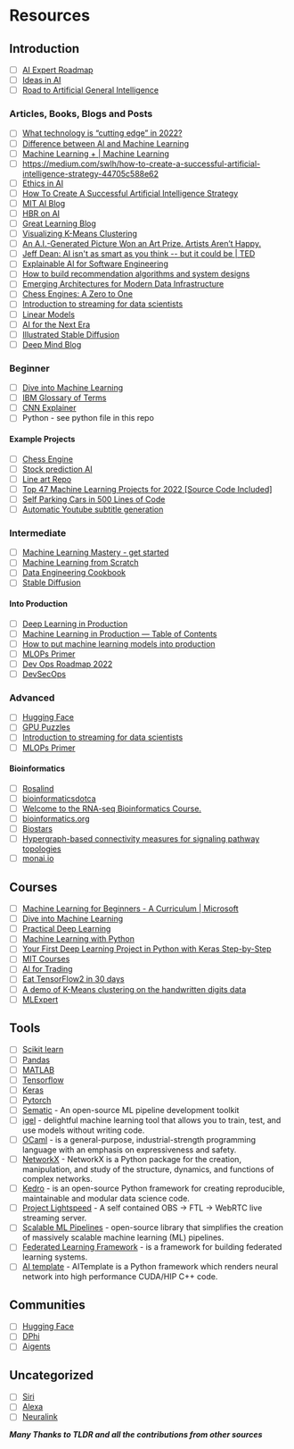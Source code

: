 # Resources

## Introduction
- [ ] [AI Expert Roadmap](https://github.com/AMAI-GmbH/AI-Expert-Roadmap)
- [ ] [Ideas in AI](https://ideasai.com/)
- [ ] [Road to Artificial General Intelligence](https://maraoz.com/2022/10/31/agi-roadmap/?utm_source=tldrnewsletter)

### Articles, Books, Blogs and Posts
- [ ] [What technology is “cutting edge” in 2022?](https://news.ycombinator.com/item?id=30053761)
- [ ] [Difference between AI and Machine Learning](https://azure.microsoft.com/en-us/solutions/ai/artificial-intelligence-vs-machine-learning/#introduction)
- [ ] [Machine Learning + | Machine Learning](https://www.machinelearningplus.com/category/machine-learning/)
- [ ] https://medium.com/swlh/how-to-create-a-successful-artificial-intelligence-strategy-44705c588e62 
- [ ] [Ethics in AI](https://plato.stanford.edu/entries/ethics-ai/)
- [ ] [How To Create A Successful Artificial Intelligence Strategy](https://medium.com/swlh/how-to-create-a-successful-artificial-intelligence-strategy-44705c588e62)
- [ ] [MIT AI Blog](https://news.mit.edu/topic/artificial-intelligence2)
- [ ] [HBR on AI](https://store.hbr.org/shop/?search_query=ai)
- [ ] [Great Learning Blog](https://www.mygreatlearning.com/blog/)
- [ ] [Visualizing K-Means Clustering](https://www.naftaliharris.com/blog/visualizing-k-means-clustering/)
- [ ] [An A.I.-Generated Picture Won an Art Prize. Artists Aren’t Happy.](https://www.nytimes.com/2022/09/02/technology/ai-artificial-intelligence-artists.html)
- [ ] [Jeff Dean: AI isn't as smart as you think -- but it could be | TED](https://youtu.be/J-FzHIQ7SOs)
- [ ] [Explainable AI for Software Engineering](https://xai4se.github.io/index.html)
- [ ] [How to build recommendation algorithms and system designs](https://trekhleb.dev/blog/2021/self-parking-car-evolution/?ref=devawesome.io)
- [ ] [Emerging Architectures for Modern Data Infrastructure](https://future.com/emerging-architectures-modern-data-infrastructure/?utm_source=tldrnewsletter)
- [ ] [Chess Engines: A Zero to One](https://www.chessengines.org/)
- [ ] [Introduction to streaming for data scientists](https://huyenchip.com/2022/08/03/stream-processing-for-data-scientists.html)
- [ ] [Linear Models](https://feb.kuleuven.be/public/u0017833/boek.pdf)
- [ ] [AI for the Next Era](https://greylock.com/greymatter/sam-altman-ai-for-the-next-era/)
- [ ] [Illustrated Stable Diffusion](https://jalammar.github.io/illustrated-stable-diffusion/?utm_source=tldrnewsletter)
- [ ] [Deep Mind Blog](https://www.deepmind.com/blog)

### Beginner
- [ ] [Dive into Machine Learning](https://github.com/dive-into-machine-learning/dive-into-machine-learning)
- [ ] [IBM Glossary of Terms](https://www.ibm.com/cloud/learn/artificial-intelligence)
- [ ] [CNN Explainer](https://github.com/poloclub/cnn-explainer)
- [ ] Python - see python file in this repo

#### Example Projects 
- [ ] [Chess Engine](https://benblack769.github.io/posts/projects/hybrid_chess_engine/)
- [ ] [Stock prediction AI](https://github.com/borisbanushev/stockpredictionai)
- [ ] [Line art Repo](https://github.com/vijishmadhavan/ArtLine)
- [ ] [Top 47 Machine Learning Projects for 2022 [Source Code Included]](https://data-flair.training/blogs/machine-learning-project-ideas/)
- [ ] [Self Parking Cars in 500 Lines of Code](https://trekhleb.dev/blog/2021/self-parking-car-evolution/?ref=devawesome.io)
- [ ] [Automatic Youtube subtitle generation](https://github.com/m1guelpf/yt-whisper)

### Intermediate
- [ ] [Machine Learning Mastery - get started](https://machinelearningmastery.com/start-here/#getstarted)
- [ ] [Machine Learning from Scratch](https://dafriedman97.github.io/mlbook/content/introduction.html)
- [ ] [Data Engineering Cookbook](https://github.com/andkret/Cookbook)
- [ ] [Stable Diffusion](https://keras.io/guides/keras_cv/generate_images_with_stable_diffusion/?utm_source=tldrnewsletter)

#### Into Production
- [ ] [Deep Learning in Production](https://github.com/ahkarami/Deep-Learning-in-Production)
- [ ] [Machine Learning in Production — Table of Contents](https://ckaestne.medium.com/machine-learning-in-production-book-overview-63be62393581)
- [ ] [How to put machine learning models into production](https://stackoverflow.blog/2020/10/12/how-to-put-machine-learning-models-into-production/)
- [ ] [MLOPs Primer](https://github.com/dair-ai/MLOPs-Primer?utm_source=tldrnewsletter)
- [ ] [Dev Ops Roadmap 2022](https://github.com/milanm/DevOps-Roadmap)
- [ ] [DevSecOps](https://github.com/sottlmarek/DevSecOps?utm_source=tldrnewsletter)

### Advanced
- [ ] [Hugging Face](https://huggingface.co/)
- [ ] [GPU Puzzles](https://github.com/srush/GPU-Puzzles)
- [ ] [Introduction to streaming for data scientists](https://huyenchip.com/2022/08/03/stream-processing-for-data-scientists.html)
- [ ] [MLOPs Primer](https://github.com/dair-ai/MLOPs-Primer?utm_source=tldrnewsletter)

#### Bioinformatics
- [ ] [Rosalind](https://rosalind.info/problems/locations/)
- [ ] [bioinformaticsdotca](https://bioinformaticsdotca.github.io/)
- [ ] [Welcome to the RNA-seq Bioinformatics Course.](https://rnabio.org/)
- [ ] [bioinformatics.org](https://www.bioinformatics.org/)
- [ ] [Biostars](https://www.biostars.org/)
- [ ] [Hypergraph-based connectivity measures for signaling pathway topologies](https://journals.plos.org/ploscompbiol/article?id=10.1371/journal.pcbi.1007384)
- [ ] [monai.io](https://monai.io/)

## Courses
- [ ] [Machine Learning for Beginners - A Curriculum | Microsoft](https://github.com/microsoft/ML-For-Beginners?utm_source=tldrnewsletter)
- [ ] [Dive into Machine Learning](https://github.com/dive-into-machine-learning/dive-into-machine-learning)
- [ ] [Practical Deep Learning](https://course.fast.ai/)
- [ ] [Machine Learning with Python](https://www.freecodecamp.org/learn/machine-learning-with-python/)
- [ ] [Your First Deep Learning Project in Python with Keras Step-by-Step](https://machinelearningmastery.com/tutorial-first-neural-network-python-keras/)
- [ ] [MIT Courses](https://professional.mit.edu/course-catalog?field_course_certificate_target_id=33&field_location_tag_target_id=All&field_course_status_target_id=All)
- [ ] [AI for Trading](https://www.udacity.com/course/ai-for-trading--nd880)
- [ ] [Eat TensorFlow2 in 30 days](https://github.com/lyhue1991/eat_tensorflow2_in_30_days)
- [ ] [A demo of K-Means clustering on the handwritten digits data](https://scikit-learn.org/stable/auto_examples/cluster/plot_kmeans_digits.html#sphx-glr-auto-examples-cluster-plot-kmeans-digits-py)
- [ ] [MLExpert](https://mlexpert.io/)

## Tools
- [ ] [Scikit learn](https://scikit-learn.org/stable/user_guide.html)
- [ ] [Pandas](https://pandas.pydata.org/)
- [ ] [MATLAB](https://www.mathworks.com/help/matlab/index.html?s_tid=CRUX_lftnav)
- [ ] [Tensorflow](https://www.tensorflow.org/learn)
- [ ] [Keras](https://keras.io/getting_started/)
- [ ] [Pytorch](https://pytorch.org/get-started/locally/)
- [ ] [Sematic](https://github.com/sematic-ai/sematic?utm_source=tldrnewsletter) - An open-source ML pipeline development toolkit
- [ ] [igel](https://github.com/nidhaloff/igel) - delightful machine learning tool that allows you to train, test, and use models without writing code.
- [ ] [OCaml](https://ocaml.org/) - is a general-purpose, industrial-strength programming language with an emphasis on expressiveness and safety.
- [ ] [NetworkX](https://networkx.org/documentation/stable/index.html) - NetworkX is a Python package for the creation, manipulation, and study of the structure, dynamics, and functions of complex networks.
- [ ] [Kedro](https://github.com/kedro-org/kedro?utm_source=tldrnewsletter) - is an open-source Python framework for creating reproducible, maintainable and modular data science code.
- [ ] [Project Lightspeed](https://github.com/GRVYDEV/Project-Lightspeed) - A self contained OBS -> FTL -> WebRTC live streaming server.
- [ ] [Scalable ML Pipelines](https://github.com/microsoft/SynapseML) - open-source library that simplifies the creation of massively scalable machine learning (ML) pipelines. 
- [ ] [Federated Learning Framework](https://github.com/adap/flower) - is a framework for building federated learning systems.
- [ ] [AI template](https://github.com/facebookincubator/AITemplate?utm_source=tldrnewsletter) - AITemplate is a Python framework which renders neural network into high performance CUDA/HIP C++ code.

## Communities
- [ ] [Hugging Face](https://huggingface.co/)
- [ ] [DPhi](https://dphi.tech/about-us)
- [ ] [Aigents](https://aigents.co/)

## Uncategorized
- [ ] [Siri](https://developer.apple.com/siri/)
- [ ] [Alexa](https://developer.amazon.com/en-US/alexa/alexa-skills-kit/get-deeper/dev-tools-skill-management-api)
- [ ] [Neuralink](https://neuralink.com/)

***Many Thanks to TLDR and all the contributions from other sources***
